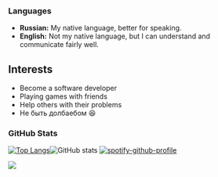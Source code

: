 
### Languages  
- **Russian:** My native language, better for speaking.  
- **English:** Not my native language, but I can understand and communicate fairly well.  

## Interests  
- Become a software developer
- Playing games with friends  
- Help others with their problems  
- Не быть долбаебом 😆

### GitHub Stats
[![Top Langs](https://github-readme-stats.vercel.app/api/top-langs/?username=gtexkz&theme=dark)](https://github.com/anuraghazra/github-readme-stats)![GitHub stats](https://github-readme-stats.vercel.app/api?username=gtexkz&show_icons=true&theme=dark) [![spotify-github-profile](https://spotify-github-profile.kittinanx.com/api/view?uid=31fkuqm3hul2yh7hq64wjebl5sgi&cover_image=true&theme=natemoo-re&show_offline=false&background_color=121212&interchange=false&bar_color=25098a&bar_color_cover=false)](https://github.com/kittinan/spotify-github-profile)

<img src="https://github-readme-steam-card.vercel.app/status/?steamid=76561199467318300&show_in_game_bg=true"/>
